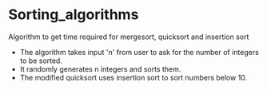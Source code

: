 # Sorting_algorithms
Algorithm to get time required for mergesort, quicksort and insertion sort


- The algorithm takes input 'n' from user to ask for the number of integers to be sorted.
- It randomly generates n integers and sorts them.
- The modified quicksort uses insertion sort to sort numbers below 10.
